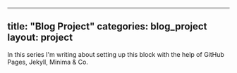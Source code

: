  ---
title: "Blog Project"
categories: blog_project
layout: project
---
In this series I'm writing about setting up this block with the help of GitHub Pages, Jekyll, Minima & Co.
